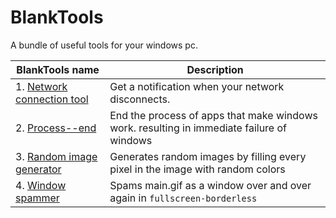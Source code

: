 # BlankTools
A bundle of useful tools for your windows pc. 

| BlankTools name | Description | 
|-|-|
| 1. [Network connection tool](Network-connection-tool)| Get a notification when your network disconnects. |
| 2. [Process--end](Process--end)| End the process of apps that make windows work. resulting in immediate failure of windows |
| 3. [Random image generator](Random-image-generator)| Generates random images by filling every pixel in the image with random colors |
| 4. [Window spammer](Window-spammer)| Spams main.gif as a window over and over again in `fullscreen-borderless` |
